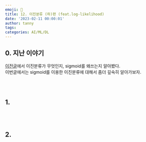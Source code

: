 ```yaml
---
emoji: 🔮
title: 12. 이진분류 (하)편 (feat.log-likelihood)
date: '2023-02-11 00:00:01'
author: tanny
tags: 
categories: AI/ML/DL
---
```


## 0. 지난 이야기
[이전글](https://tannybrown.github.io/ai/12/)에서 이진분류가 무엇인지, sigmoid를 왜쓰는지 알아봤다.<br>
이번글에서는 sigmoid를 이용한 이진분류에 대해서 좀더 깊숙히 알아가보자.

<br>
<br>

## 1.


<br>
<br>

## 2.

<br>
<br>
